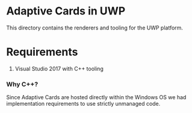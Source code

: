# Adaptive Cards in UWP

This directory contains the renderers and tooling for the UWP platform. 

# Requirements

1. Visual Studio 2017 with C++ tooling

### Why C++?

Since Adaptive Cards are hosted directly within the Windows OS we had implementation requirements to use strictly unmanaged code. 
